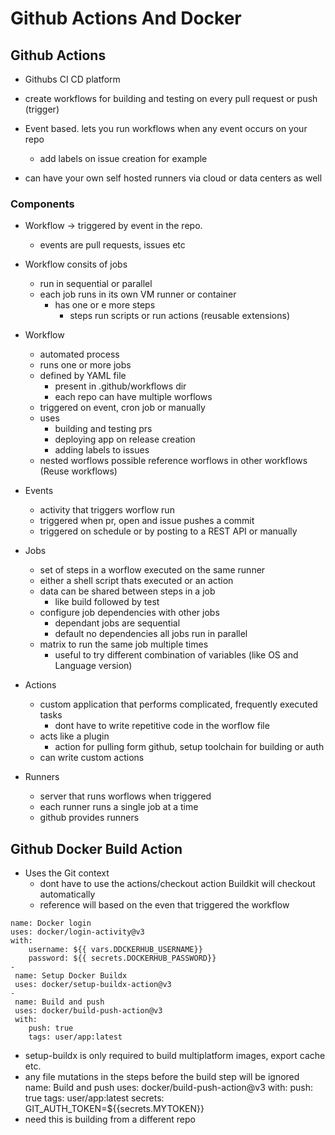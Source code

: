 # Github Actions And Docker

## Github Actions
- Githubs CI CD platform
- create workflows for building and testing on every pull request or push (trigger)
- Event based. lets you run workflows when any event occurs on your repo
    - add labels on issue creation for example

- can have your own self hosted runners via cloud or data centers as well

### Components
- Workflow -> triggered by event in the repo.
    - events are pull requests, issues etc
- Workflow consits of jobs
    - run in sequential or parallel
    - each job runs in its own VM runner or container
        - has one or e more steps
            - steps run scripts or run actions (reusable extensions)
- Workflow
    - automated process
    - runs one or more jobs
    - defined by YAML file
        - present in .github/workflows dir
        - each repo can have multiple worflows
    - triggered on event, cron job or manually
    - uses
        - building and testing prs
        - deploying app on release creation
        - adding labels to issues
    - nested worflows possible reference worflows in other workflows (Reuse workflows)

- Events
    - activity that triggers worflow run
    - triggered when pr, open and issue pushes a commit
    - triggered on schedule or by posting to a REST API or manually

- Jobs
    - set of steps in a worflow executed on the same runner
    - either a shell script thats executed or an action
    - data can be shared between steps in a job
        - like build followed by test
    - configure job dependencies with other jobs
        - dependant jobs are sequential
        - default no dependencies all jobs run in parallel
    - matrix to run the same job multiple times
        - useful to try different combination of variables (like OS and Language version)

- Actions
    - custom application that performs complicated, frequently executed tasks
        - dont have to write repetitive code in the worflow file
    - acts like a plugin
        - action for pulling form github, setup toolchain for building or auth
    - can write custom actions

- Runners
    - server that runs worflows when triggered
    - each runner runs a single job at a time
    - github provides runners

## Github Docker Build Action
- Uses the Git context
    - dont have to use the actions/checkout action Buildkit will checkout automatically
    - reference will based on the even that triggered the workflow
```
name: Docker login
uses: docker/login-activity@v3
with:
    username: ${{ vars.DDCKERHUB_USERNAME}}
    password: ${{ secrets.DOCKERHUB_PASSWORD}}
-
 name: Setup Docker Buildx
 uses: docker/setup-buildx-action@v3
-
 name: Build and push
 uses: docker/build-push-action@v3
 with:
    push: true
    tags: user/app:latest
```
- setup-buildx is only required to build multiplatform images, export cache etc.
- any file mutations in the steps before the build step will be ignored
 name: Build and push
 uses: docker/build-push-action@v3
 with:
    push: true
    tags: user/app:latest
    secrets:
        GIT_AUTH_TOKEN=${{secrets.MYTOKEN}}
- need this is building from a different repo

